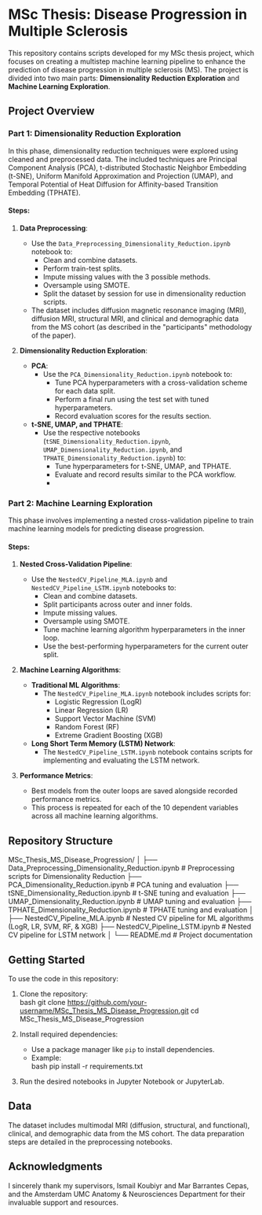 # MSc Thesis: Disease Progression in Multiple Sclerosis  

This repository contains scripts developed for my MSc thesis project, which focuses on creating a multistep machine learning pipeline to enhance the prediction of disease progression in multiple sclerosis (MS). The project is divided into two main parts: **Dimensionality Reduction Exploration** and **Machine Learning Exploration**.  

## **Project Overview**  

### **Part 1: Dimensionality Reduction Exploration**  
In this phase, dimensionality reduction techniques were explored using cleaned and preprocessed data. The included techniques are Principal Component Analysis (PCA), t-distributed Stochastic Neighbor Embedding (t-SNE), Uniform Manifold Approximation and Projection (UMAP), and Temporal Potential of Heat Diffusion for Affinity-based Transition Embedding (TPHATE).  

#### **Steps**:  
1. **Data Preprocessing**:  
   - Use the `Data_Preprocessing_Dimensionality_Reduction.ipynb` notebook to:  
     - Clean and combine datasets.  
     - Perform train-test splits.  
     - Impute missing values with the 3 possible methods.  
     - Oversample using SMOTE.  
     - Split the dataset by session for use in dimensionality reduction scripts.  
   - The dataset includes diffusion magnetic resonance imaging (MRI), diffusion MRI, structural MRI, and clinical and demographic data from the MS cohort (as described in the "participants" methodology of the paper).  

2. **Dimensionality Reduction Exploration**:  
   - **PCA**:  
     - Use the `PCA_Dimensionality_Reduction.ipynb` notebook to:  
       - Tune PCA hyperparameters with a cross-validation scheme for each data split.  
       - Perform a final run using the test set with tuned hyperparameters.  
       - Record evaluation scores for the results section.  
   - **t-SNE, UMAP, and TPHATE**:  
     - Use the respective notebooks (`tSNE_Dimensionality_Reduction.ipynb`, `UMAP_Dimensionality_Reduction.ipynb`, and `TPHATE_Dimensionality_Reduction.ipynb`) to:  
       - Tune hyperparameters for t-SNE, UMAP, and TPHATE.  
       - Evaluate and record results similar to the PCA workflow.
       - 
### **Part 2: Machine Learning Exploration**  
This phase involves implementing a nested cross-validation pipeline to train machine learning models for predicting disease progression.  

#### **Steps**:  
1. **Nested Cross-Validation Pipeline**:  
   - Use the `NestedCV_Pipeline_MLA.ipynb` and `NestedCV_Pipeline_LSTM.ipynb` notebooks to:  
     - Clean and combine datasets.  
     - Split participants across outer and inner folds.  
     - Impute missing values.  
     - Oversample using SMOTE.  
     - Tune machine learning algorithm hyperparameters in the inner loop.  
     - Use the best-performing hyperparameters for the current outer split.  

2. **Machine Learning Algorithms**:  
   - **Traditional ML Algorithms**:  
     - The `NestedCV_Pipeline_MLA.ipynb` notebook includes scripts for:  
       - Logistic Regression (LogR) 
       - Linear Regression (LR)  
       - Support Vector Machine (SVM)
       - Random Forest (RF)
       - Extreme Gradient Boosting (XGB)
   - **Long Short Term Memory (LSTM) Network**:  
     - The `NestedCV_Pipeline_LSTM.ipynb` notebook contains scripts for implementing and evaluating the LSTM network.  

3. **Performance Metrics**:  
   - Best models from the outer loops are saved alongside recorded performance metrics.  
   - This process is repeated for each of the 10 dependent variables across all machine learning algorithms.  

## **Repository Structure**  
MSc_Thesis_MS_Disease_Progression/
│
├── Data_Preprocessing_Dimensionality_Reduction.ipynb  # Preprocessing scripts for Dimensionality Reduction
├── PCA_Dimensionality_Reduction.ipynb                # PCA tuning and evaluation
├── tSNE_Dimensionality_Reduction.ipynb               # t-SNE tuning and evaluation
├── UMAP_Dimensionality_Reduction.ipynb               # UMAP tuning and evaluation
├── TPHATE_Dimensionality_Reduction.ipynb             # TPHATE tuning and evaluation
│
├── NestedCV_Pipeline_MLA.ipynb                       # Nested CV pipeline for ML algorithms (LogR, LR, SVM, RF, & XGB)
├── NestedCV_Pipeline_LSTM.ipynb                      # Nested CV pipeline for LSTM network
│
└── README.md                                         # Project documentation

## **Getting Started**  
To use the code in this repository:  
1. Clone the repository:  
   bash
   git clone https://github.com/your-username/MSc_Thesis_MS_Disease_Progression.git
   cd MSc_Thesis_MS_Disease_Progression
   
3. Install required dependencies:  
   - Use a package manager like `pip` to install dependencies.  
   - Example:  
     bash
     pip install -r requirements.txt
     
4. Run the desired notebooks in Jupyter Notebook or JupyterLab.  

## **Data**  
The dataset includes multimodal MRI (diffusion, structural, and functional), clinical, and demographic data from the MS cohort. The data preparation steps are detailed in the preprocessing notebooks.  

## **Acknowledgments**  
I sincerely thank my supervisors, Ismail Koubiyr and Mar Barrantes Cepas, and the Amsterdam UMC Anatomy & Neurosciences Department for their invaluable support and resources.
